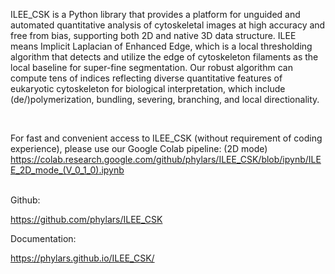 ILEE_CSK is a Python library that provides a platform for unguided and automated quantitative analysis of cytoskeletal images at high accuracy and free from bias, supporting both 2D and native 3D data structure. ILEE means Implicit Laplacian of Enhanced Edge, which is a local thresholding algorithm that detects and utilize the edge of cytoskeleton filaments as the local baseline for super-fine segmentation. Our robust algorithm can compute tens of indices reflecting diverse quantitative features of eukaryotic cytoskeleton for biological interpretation, which include (de/)polymerization, bundling, severing, branching, and local directionality. 

<br/>

For fast and convenient access to ILEE_CSK (without requirement of coding experience), please use our Google Colab pipeline:
(2D mode) https://colab.research.google.com/github/phylars/ILEE_CSK/blob/ipynb/ILEE_2D_mode_(V_0_1_0).ipynb

<br/>
Github:

https://github.com/phylars/ILEE_CSK

Documentation:

https://phylars.github.io/ILEE_CSK/

